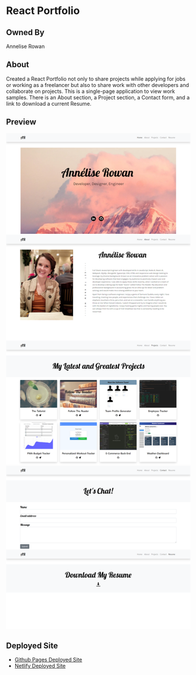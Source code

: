 # React Portfolio

## Owned By

Annelise Rowan

## About

Created a React Portfolio not only to share projects while applying for jobs or working as a freelancer but also to share work with other developers and collaborate on projects. This is a single-page application to view work samples. There is an About section, a Project section, a Contact form, and a link to download a current Resume. 

## Preview

![Home Page](./Assets/Home.png)
![About Page](./Assets/About.png)
![Projects Page](./Assets/Projects.png)
![Contact Page](./Assets/Contact.png)
![Resume Page](./Assets/Resume.png)

## Deployed Site

* [Github Pages Deployed Site](https://anneliserowan.github.io/react-portfolio/)
* [Netlify Deployed Site]()
